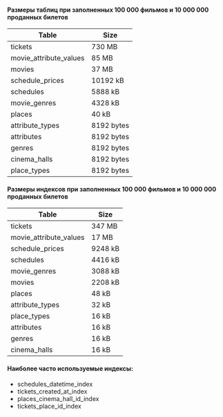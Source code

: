 #### Размеры таблиц при заполненных 100 000 фильмов и 10 000 000 проданных билетов
| Table                  | Size       |
|------------------------|------------|
| tickets                | 730 MB     |
| movie_attribute_values | 85 MB      |
| movies                 | 37 MB      |
| schedule_prices        | 10192 kB   |
| schedules              | 5888 kB    |
| movie_genres           | 4328 kB    |
| places                 | 40 kB      |
| attribute_types        | 8192 bytes |
| attributes             | 8192 bytes |
| genres                 | 8192 bytes |
| cinema_halls           | 8192 bytes |
| place_types            | 8192 bytes |

#### Размеры индексов при заполненных 100 000 фильмов и 10 000 000 проданных билетов
| Table                  | Size    |
|------------------------|---------|
| tickets                | 347 MB  |
| movie_attribute_values | 17 MB   |
| schedule_prices        | 9248 kB |
| schedules              | 4416 kB |
| movie_genres           | 3088 kB |
| movies                 | 2208 kB |
| places                 | 48 kB   |
| attribute_types        | 32 kB   |
| place_types            | 16 kB   |
| attributes             | 16 kB   |
| genres                 | 16 kB   |
| cinema_halls           | 16 kB   |

#### Наиболее часто используемые индексы:
- schedules_datetime_index
- tickets_created_at_index
- places_cinema_hall_id_index 
- tickets_place_id_index
